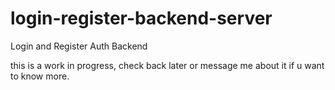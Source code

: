 # login-register-backend-server
Login and Register Auth Backend

this is a work in progress, check back later or message me about it if u want to know more.
